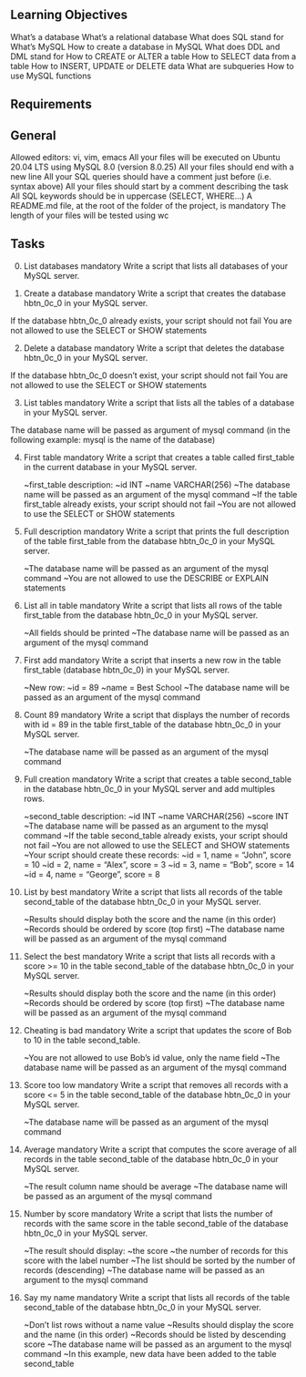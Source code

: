Learning Objectives
------------------
What’s a database
What’s a relational database
What does SQL stand for
What’s MySQL
How to create a database in MySQL
What does DDL and DML stand for
How to CREATE or ALTER a table
How to SELECT data from a table
How to INSERT, UPDATE or DELETE data
What are subqueries
How to use MySQL functions

Requirements
-----------
General
-------
Allowed editors: vi, vim, emacs
All your files will be executed on Ubuntu 20.04 LTS using MySQL 8.0 (version 8.0.25)
All your files should end with a new line
All your SQL queries should have a comment just before (i.e. syntax above)
All your files should start by a comment describing the task
All SQL keywords should be in uppercase (SELECT, WHERE…)
A README.md file, at the root of the folder of the project, is mandatory
The length of your files will be tested using wc

Tasks
-----------
0. List databases
mandatory
Write a script that lists all databases of your MySQL server.

1. Create a database
mandatory
Write a script that creates the database hbtn_0c_0 in your MySQL server.

If the database hbtn_0c_0 already exists, your script should not fail
You are not allowed to use the SELECT or SHOW statements

2. Delete a database
mandatory
Write a script that deletes the database hbtn_0c_0 in your MySQL server.

If the database hbtn_0c_0 doesn’t exist, your script should not fail
You are not allowed to use the SELECT or SHOW statements

3. List tables
mandatory
Write a script that lists all the tables of a database in your MySQL server.

The database name will be passed as argument of mysql command (in the following example: mysql is the name of the database)

4. First table
mandatory
Write a script that creates a table called first_table in the current database in your MySQL server.

	~first_table description:
		~id INT
		~name VARCHAR(256)
	~The database name will be passed as an argument of the mysql command
	~If the table first_table already exists, your script should not fail
	~You are not allowed to use the SELECT or SHOW statements

5. Full description
mandatory
Write a script that prints the full description of the table first_table from the database hbtn_0c_0 in your MySQL server.

	~The database name will be passed as an argument of the mysql command
	~You are not allowed to use the DESCRIBE or EXPLAIN statements

6. List all in table
mandatory
Write a script that lists all rows of the table first_table from the database hbtn_0c_0 in your MySQL server.

	~All fields should be printed
	~The database name will be passed as an argument of the mysql command

7. First add
mandatory
Write a script that inserts a new row in the table first_table (database hbtn_0c_0) in your MySQL server.

	~New row:
		~id = 89
		~name = Best School
	~The database name will be passed as an argument of the mysql command

8. Count 89
mandatory
Write a script that displays the number of records with id = 89 in the table first_table of the database hbtn_0c_0 in your MySQL server.

	~The database name will be passed as an argument of the mysql command

9. Full creation
mandatory
Write a script that creates a table second_table in the database hbtn_0c_0 in your MySQL server and add multiples rows.

	~second_table description:
		~id INT
		~name VARCHAR(256)
		~score INT
	~The database name will be passed as an argument to the mysql command
	~If the table second_table already exists, your script should not fail
	~You are not allowed to use the SELECT and SHOW statements
	~Your script should create these records:
		~id = 1, name = “John”, score = 10
		~id = 2, name = “Alex”, score = 3
		~id = 3, name = “Bob”, score = 14
		~id = 4, name = “George”, score = 8

10. List by best
mandatory
Write a script that lists all records of the table second_table of the database hbtn_0c_0 in your MySQL server.

	~Results should display both the score and the name (in this order)
	~Records should be ordered by score (top first)
	~The database name will be passed as an argument of the mysql command

11. Select the best
mandatory
Write a script that lists all records with a score >= 10 in the table second_table of the database hbtn_0c_0 in your MySQL server.

	~Results should display both the score and the name (in this order)
	~Records should be ordered by score (top first)
	~The database name will be passed as an argument of the mysql command

12. Cheating is bad
mandatory
Write a script that updates the score of Bob to 10 in the table second_table.

	~You are not allowed to use Bob’s id value, only the name field
	~The database name will be passed as an argument of the mysql command

13. Score too low
mandatory
Write a script that removes all records with a score <= 5 in the table second_table of the database hbtn_0c_0 in your MySQL server.

	~The database name will be passed as an argument of the mysql command

14. Average
mandatory
Write a script that computes the score average of all records in the table second_table of the database hbtn_0c_0 in your MySQL server.

	~The result column name should be average
	~The database name will be passed as an argument of the mysql command

15. Number by score
mandatory
Write a script that lists the number of records with the same score in the table second_table of the database hbtn_0c_0 in your MySQL server.

	~The result should display:
		~the score
		~the number of records for this score with the label number
	~The list should be sorted by the number of records (descending)
	~The database name will be passed as an argument to the mysql command

16. Say my name
mandatory
Write a script that lists all records of the table second_table of the database hbtn_0c_0 in your MySQL server.

	~Don’t list rows without a name value
	~Results should display the score and the name (in this order)
	~Records should be listed by descending score
	~The database name will be passed as an argument to the mysql command
	~In this example, new data have been added to the table second_table


